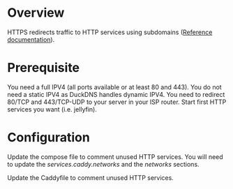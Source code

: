 # Overview

HTTPS redirects traffic to HTTP services using subdomains
([Reference documentation](https://hub.docker.com/_/caddy)).

# Prerequisite

You need a full IPV4 (all ports available or at least 80 and 443).
You do not need a static IPV4 as DuckDNS handles dynamic IPV4.
You need to redirect 80/TCP and 443/TCP-UDP to your server in your ISP router.
Start first HTTP services you want (i.e. jellyfin).

# Configuration

Update the compose file to comment unused HTTP services.
You will need to update the _services.caddy.networks_ and the _networks_ sections.

Update the Caddyfile to comment unused HTTP services.
